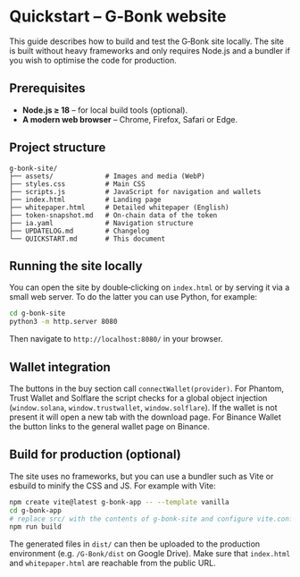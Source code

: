 # Quickstart – G‑Bonk website

This guide describes how to build and test the G‑Bonk site locally. The site is built without heavy frameworks and only requires Node.js and a bundler if you wish to optimise the code for production.

## Prerequisites

* **Node.js ≥ 18** – for local build tools (optional).
* **A modern web browser** – Chrome, Firefox, Safari or Edge.

## Project structure

```
g-bonk-site/
├── assets/             # Images and media (WebP)
├── styles.css          # Main CSS
├── scripts.js          # JavaScript for navigation and wallets
├── index.html          # Landing page
├── whitepaper.html     # Detailed whitepaper (English)
├── token-snapshot.md   # On‑chain data of the token
├── ia.yaml             # Navigation structure
├── UPDATELOG.md        # Changelog
└── QUICKSTART.md       # This document
```

## Running the site locally

You can open the site by double‑clicking on `index.html` or by serving it via a small web server. To do the latter you can use Python, for example:

```bash
cd g-bonk-site
python3 -m http.server 8080
```

Then navigate to `http://localhost:8080/` in your browser.

## Wallet integration

The buttons in the buy section call `connectWallet(provider)`. For Phantom, Trust Wallet and Solflare the script checks for a global object injection (`window.solana`, `window.trustwallet`, `window.solflare`). If the wallet is not present it will open a new tab with the download page. For Binance Wallet the button links to the general wallet page on Binance.

## Build for production (optional)

The site uses no frameworks, but you can use a bundler such as Vite or esbuild to minify the CSS and JS. For example with Vite:

```bash
npm create vite@latest g-bonk-app -- --template vanilla
cd g-bonk-app
# replace src/ with the contents of g-bonk-site and configure vite.config.js
npm run build
```

The generated files in `dist/` can then be uploaded to the production environment (e.g. `/G-Bonk/dist` on Google Drive). Make sure that `index.html` and `whitepaper.html` are reachable from the public URL.